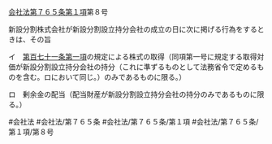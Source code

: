 [会社法第７６５条第１項](会社法＿＿＿＿第７６５条第１項)第８号

新設分割株式会社が新設分割設立持分会社の成立の日に次に掲げる行為をするときは、その旨

イ　[第百七十一条第一項](会社法＿＿＿＿第１７１条第１項)の規定による株式の取得（同項第一号に規定する取得対価が新設分割設立持分会社の持分（これに準ずるものとして法務省令で定めるものを含む。ロにおいて同じ。）のみであるものに限る。）

ロ　剰余金の配当（配当財産が新設分割設立持分会社の持分のみであるものに限る。）


#会社法
#会社法/第７６５条
#会社法/第７６５条/第１項
#会社法/第７６５条/第１項/第８号
